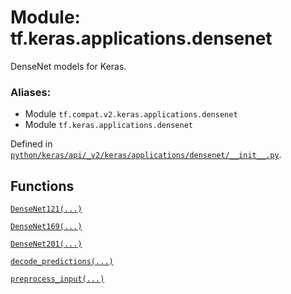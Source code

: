 <div itemscope itemtype="http://developers.google.com/ReferenceObject">
<meta itemprop="name" content="tf.keras.applications.densenet" />
<meta itemprop="path" content="Stable" />
</div>

# Module: tf.keras.applications.densenet

DenseNet models for Keras.

### Aliases:

* Module `tf.compat.v2.keras.applications.densenet`
* Module `tf.keras.applications.densenet`



Defined in [`python/keras/api/_v2/keras/applications/densenet/__init__.py`](/code/stable/tensorflow/python/keras/api/_v2/keras/applications/densenet/__init__.py).

<!-- Placeholder for "Used in" -->


## Functions

[`DenseNet121(...)`](../../../tf/keras/applications/DenseNet121.md)

[`DenseNet169(...)`](../../../tf/keras/applications/DenseNet169.md)

[`DenseNet201(...)`](../../../tf/keras/applications/DenseNet201.md)

[`decode_predictions(...)`](../../../tf/keras/applications/densenet/decode_predictions.md)

[`preprocess_input(...)`](../../../tf/keras/applications/densenet/preprocess_input.md)

